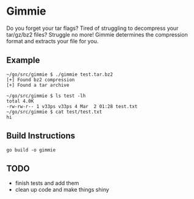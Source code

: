 # Gimmie

Do you forget your tar flags? Tired of struggling to decompress your tar/gz/bz2 files? Struggle no more!
Gimmie determines the compression format and extracts your file for you.

## Example
```
~/go/src/gimmie $ ./gimmie test.tar.bz2
[+] Found bz2 compression
[+] Found a tar archive

~/go/src/gimmie $ ls test -lh
total 4.0K
-rw-rw-r-- 1 v33ps v33ps 4 Mar  2 01:28 test.txt
~/go/src/gimmie $ cat test/test.txt
hi
```
## Build Instructions
```
go build -o gimmie
```

## TODO
* finish tests and add them
* clean up code and make things shiny
